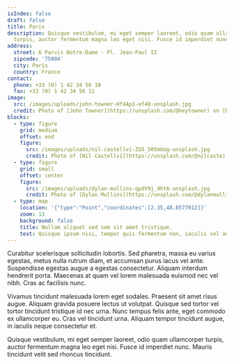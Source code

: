 ```yaml
---
isIndex: false
draft: false
title: Paris
description: Quisque vestibulum, mi eget semper laoreet, odio quam ullamcorper
  turpis, auctor fermentum magna leo eget nisi. Fusce id imperdiet nunc.
address:
  street: 6 Parvis Notre-Dame - Pl. Jean-Paul II
  zipcode: '75004'
  city: Paris
  country: France
contact:
  phone: +33 (0) 1 42 34 56 10
  fax: +33 (0) 1 42 34 56 11
image:
  src: /images/uploads/john-towner-Hf4Ap1-ef40-unsplash.jpg
  credit: Photo of [John Towner](https://unsplash.com/@heytowner) on [Unsplash](https://unsplash.com/)
blocks:
  - type: figure
    grid: medium
    offset: end
    figure:
      src: /images/uploads/nil-castellvi-ZG5_505mUog-unsplash.jpg
      credit: Photo of [Nil Castellví](https://unsplash.com/@nilcaste) on [Unsplash](https://unsplash.com/)
  - type: figure
    grid: small
    offset: center
    figure:
      src: /images/uploads/dylan-mullins-qpdV9j_4htA-unsplash.jpg
      credit: Photo of [Dylan Mullins](https://unsplash.com/@dylanmullins) on [Unsplash](https://unsplash.com)
  - type: map
    location: '{"type":"Point","coordinates":[2.35,48.8577012]}'
    zoom: 13
    background: false
    title: Nullam aliquet sed sem sit amet tristique.
    text: Quisque ipsum nisi, tempor quis fermentum non, iaculis vel augue.
---
```


Curabitur scelerisque sollicitudin lobortis. Sed pharetra, massa eu varius egestas, metus nulla rutrum diam, et accumsan purus lacus vel ante. Suspendisse egestas augue a egestas consectetur. Aliquam interdum hendrerit porta. Maecenas at quam vel lorem malesuada euismod nec vel nibh. Cras ac facilisis nunc.

Vivamus tincidunt malesuada lorem eget sodales. Praesent sit amet risus augue. Aliquam gravida posuere lectus ut volutpat. Quisque sed tortor vel tortor tincidunt tristique id nec urna. Nunc tempus felis ante, eget commodo ex ullamcorper eu. Cras vel tincidunt urna. Aliquam tempor tincidunt augue, in iaculis neque consectetur et.

Quisque vestibulum, mi eget semper laoreet, odio quam ullamcorper turpis, auctor fermentum magna leo eget nisi. Fusce id imperdiet nunc. Mauris tincidunt velit sed rhoncus tincidunt.
